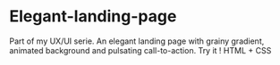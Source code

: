 # Elegant-landing-page
Part of my UX/UI serie. An elegant landing page with grainy gradient, animated background and pulsating call-to-action. Try it ! HTML + CSS
